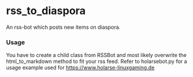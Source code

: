rss_to_diaspora
===============

An rss-bot which posts new items on diaspora.

### Usage
You have to create a child class from RSSBot and most likely overwrite the html_to_markdown method to fit your rss feed. Refer to holarsebot.py for a usage example used for https://www.holarse-linuxgaming.de
